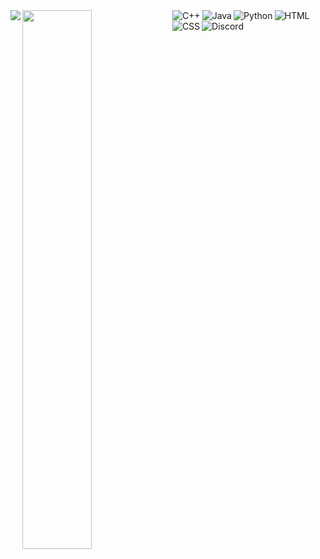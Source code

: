 <img align="left" src="https://github-readme-stats.vercel.app/api?username=MiyagawaMizu&show_icons=true&theme=tokyonight" />

<img align="left" width="47%" src="https://github-readme-stats.vercel.app/api/top-langs/?username=MiyagawaMizu&layout=compact&show_icons=true&theme=tokyonight" />


<img align="left" alt="C++" src="https://img.shields.io/badge/c++-%2300599C.svg?style=for-the-badge&logo=c%2B%2B&logoColor=white" />
<img align="left" alt="Java" src="https://img.shields.io/badge/java-%23ED8B00.svg?style=for-the-badge&logo=java&logoColor=white" />
<img align="left" alt="Python" src="https://img.shields.io/badge/python-3670A0?style=for-the-badge&logo=python&logoColor=ffdd54" />
<img align="left" alt="HTML" src="https://img.shields.io/badge/html-%23E34F26.svg?style=for-the-badge&logo=html5&logoColor=white" />
<img align="left" alt="CSS" src="https://img.shields.io/badge/css-%231572B6.svg?style=for-the-badge&logo=css3&logoColor=white" />
<img alt="Discord" src="https://img.shields.io/badge/%3CDiscord%3E-%237289DA.svg?style=for-the-badge&logo=discord&logoColor=white" />
